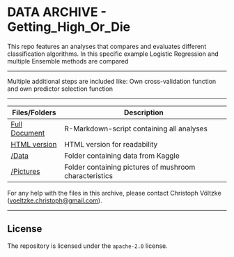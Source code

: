 DATA ARCHIVE - Getting_High_Or_Die
===

This repo features an analyses that compares and evaluates different classification algorithms. In this specific example Logistic Regression and multiple Ensemble methods are compared

---

Multiple additional steps are included like: Own cross-validation function and own predictor selection function

---

| Files/Folders                 | Description   |
| -----------------             | ------------- |
|[Full Document](https://github.com/christophvoe/Getting_High_Or_Die/blob/main/Full_document.Rmd)             |R-Markdown-script containing all analyses|
|[HTML version](https://github.com/christophvoe/Getting_High_Or_Die/blob/main/Full_document.html)         |HTML version for readability|
|[/Data](https://github.com/christophvoe/Getting_High_Or_Die/tree/main/data)                          |Folder containing data from Kaggle|
|[/Pictures](https://github.com/christophvoe/Getting_High_Or_Die/tree/main/Pictures%20of%20explenations)                     |Folder containing pictures of mushroom characteristics|

For any help with the files in this archive, please contact Christoph Völtzke (voeltzke.christoph@gmail.com). 

---
License
---
The repository is licensed under the `apache-2.0` license.
